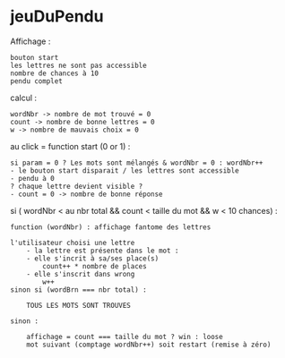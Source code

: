 # jeuDuPendu

Affichage :

    bouton start
    les lettres ne sont pas accessible
    nombre de chances à 10
    pendu complet

calcul :

    wordNbr -> nombre de mot trouvé = 0
    count -> nombre de bonne lettres = 0
    w -> nombre de mauvais choix = 0

au click = function start (0 or 1) :

    si param = 0 ? Les mots sont mélangés & wordNbr = 0 : wordNbr++
    - le bouton start disparait / les lettres sont accessible
    - pendu à 0
    ? chaque lettre devient visible ?
    - count = 0 -> nombre de bonne réponse

si ( wordNbr < au nbr total && count < taille du mot && w < 10 chances) :

    function (wordNbr) : affichage fantome des lettres 
    
    l'utilisateur choisi une lettre
        - la lettre est présente dans le mot :
        - elle s'incrit à sa/ses place(s)
            count++ * nombre de places
        - elle s'inscrit dans wrong
            w++
    sinon si (wordBrn === nbr total) :

        TOUS LES MOTS SONT TROUVES
    
    sinon :

        affichage = count === taille du mot ? win : loose
        mot suivant (comptage wordNbr++) soit restart (remise à zéro)
